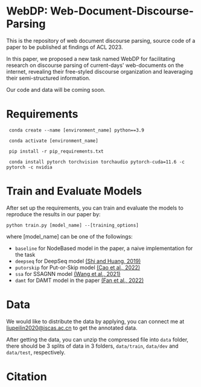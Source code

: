 # WebDP: Web-Document-Discourse-Parsing

This is the repository of web document discourse parsing, source code of a paper to be published at findings of ACL 2023. 

In this paper, we proposed a new task named WebDP for facilitating research on discourse parsing of current-days' web-documents on the internet, revealing their free-styled discourse organization and leaveraging their semi-structured information.

Our code and data will be coming soon.

# Requirements
```
 conda create --name [environment_name] python==3.9
 
 conda activate [environment_name]

 pip install -r pip_requirements.txt

 conda install pytorch torchvision torchaudio pytorch-cuda=11.6 -c pytorch -c nvidia
```

# Train and Evaluate Models
After set up the requirements, you can train and evaluate the models to reproduce the results in our paper by:

 ```python train.py [model_name] --[training_options]```
 
where [model_name] can be one of the followings:
- `baseline` for NodeBased model in the paper, a naive implementation for the task
- `deepseq` for DeepSeq model [(Shi and Huang, 2019)](https://aaai.org/papers/07007-a-deep-sequential-model-for-discourse-parsing-on-multi-party-dialogues/)
- `putorskip` for Put-or-Skip model [(Cao et al., 2022)](https://link.springer.com/article/10.1007/s11390-021-1076-7)
- `ssa` for SSAGNN model  [(Wang et al., 2021)](https://www.ijcai.org/proceedings/2021/543)
- `damt` for DAMT model in the paper [(Fan et al., 2022)](https://aclanthology.org/2022.coling-1.76/)


# Data
We would like to distribute the data by applying, you can connect me at liupeilin2020@iscas.ac.cn to get the annotated data.

After getting the data, you can unzip the compressed file into `data` folder, there should be 3 splits of data in 3 folders, `data/train`, `data/dev` and `data/test`, respectively.

# Citation
